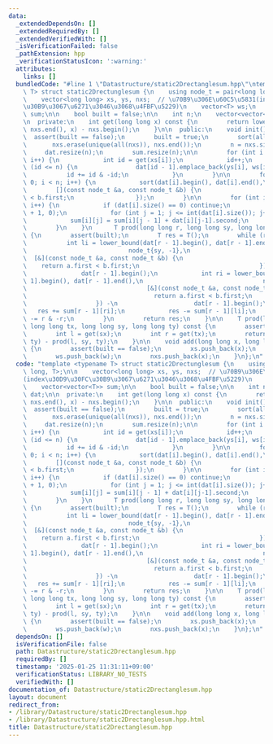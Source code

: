 ```yaml
---
data:
  _extendedDependsOn: []
  _extendedRequiredBy: []
  _extendedVerifiedWith: []
  _isVerificationFailed: false
  _pathExtension: hpp
  _verificationStatusIcon: ':warning:'
  attributes:
    links: []
  bundledCode: "#line 1 \"Datastructure/static2Drectanglesum.hpp\"\ntemplate <typename\
    \ T> struct static2Drectunglesum {\n    using node_t = pair<long long, T>;\n\n\
    \    vector<long long> xs, ys, nxs;  // \u70B9\u306E\u60C5\u5831(index\u30D9\u30FC\
    \u30B9\u3067\u6271\u3046\u3068\u4FBF\u5229)\n    vector<T> ws;\n    vector<vector<T>>\
    \ sum;\n\n    bool built = false;\n\n    int n;\n    vector<vector<node_t>> dat;\n\
    \n  private:\n    int get(long long x) const {\n        return lower_bound(nxs.begin(),\
    \ nxs.end(), x) - nxs.begin();\n    }\n\n  public:\n    void init() {\n      \
    \  assert(built == false);\n        built = true;\n        sort(all(nxs));\n \
    \       nxs.erase(unique(all(nxs)), nxs.end());\n        n = nxs.size();\n   \
    \     dat.resize(n);\n        sum.resize(n);\n\n        for (int i = 0; i < int(xs.size());\
    \ i++) {\n            int id = get(xs[i]);\n            id++;\n            while\
    \ (id <= n) {\n                dat[id - 1].emplace_back(ys[i], ws[i]);\n     \
    \           id += id & -id;\n            }\n        }\n\n        for (int i =\
    \ 0; i < n; i++) {\n            sort(dat[i].begin(), dat[i].end(),\n         \
    \        [](const node_t &a, const node_t &b) {\n                     return a.first\
    \ < b.first;\n                 });\n        }\n\n        for (int i = 0; i < int(dat.size());\
    \ i++) {\n            if (dat[i].size() == 0) continue;\n            sum[i].resize(dat[i].size()\
    \ + 1, 0);\n            for (int j = 1; j <= int(dat[i].size()); j++) {\n    \
    \            sum[i][j] = sum[i][j - 1] + dat[i][j-1].second;\n            }\n\
    \        }\n    }\n      T prod(long long r, long long sy, long long ty) const\
    \ {\n        assert(built);\n        T res = T();\n        while (r > 0) {\n \
    \           int li = lower_bound(dat[r - 1].begin(), dat[r - 1].end(),\n     \
    \                            node_t{sy, -1},\n                               \
    \  [&](const node_t &a, const node_t &b) {\n                                 \
    \    return a.first < b.first;\n                                 }) -\n      \
    \               dat[r - 1].begin();\n            int ri = lower_bound(dat[r -\
    \ 1].begin(), dat[r - 1].end(),\n                                 node_t{ty, -1},\n\
    \                                 [&](const node_t &a, const node_t &b) {\n  \
    \                                   return a.first < b.first;\n              \
    \                   }) -\n                     dat[r - 1].begin();\n         \
    \   res += sum[r - 1][ri];\n            res -= sum[r - 1][li];\n            r\
    \ -= r & -r;\n        }\n        return res;\n    }\n\n    T prod(long long sx,\
    \ long long tx, long long sy, long long ty) const {\n        assert(built);\n\
    \        int l = get(sx);\n        int r = get(tx);\n        return prod(r, sy,\
    \ ty) - prod(l, sy, ty);\n    }\n\n    void add(long long x, long long y, T w)\
    \ {\n        assert(built == false);\n        xs.push_back(x);\n        ys.push_back(y);\n\
    \        ws.push_back(w);\n        nxs.push_back(x);\n    }\n};\n"
  code: "template <typename T> struct static2Drectunglesum {\n    using node_t = pair<long\
    \ long, T>;\n\n    vector<long long> xs, ys, nxs;  // \u70B9\u306E\u60C5\u5831\
    (index\u30D9\u30FC\u30B9\u3067\u6271\u3046\u3068\u4FBF\u5229)\n    vector<T> ws;\n\
    \    vector<vector<T>> sum;\n\n    bool built = false;\n\n    int n;\n    vector<vector<node_t>>\
    \ dat;\n\n  private:\n    int get(long long x) const {\n        return lower_bound(nxs.begin(),\
    \ nxs.end(), x) - nxs.begin();\n    }\n\n  public:\n    void init() {\n      \
    \  assert(built == false);\n        built = true;\n        sort(all(nxs));\n \
    \       nxs.erase(unique(all(nxs)), nxs.end());\n        n = nxs.size();\n   \
    \     dat.resize(n);\n        sum.resize(n);\n\n        for (int i = 0; i < int(xs.size());\
    \ i++) {\n            int id = get(xs[i]);\n            id++;\n            while\
    \ (id <= n) {\n                dat[id - 1].emplace_back(ys[i], ws[i]);\n     \
    \           id += id & -id;\n            }\n        }\n\n        for (int i =\
    \ 0; i < n; i++) {\n            sort(dat[i].begin(), dat[i].end(),\n         \
    \        [](const node_t &a, const node_t &b) {\n                     return a.first\
    \ < b.first;\n                 });\n        }\n\n        for (int i = 0; i < int(dat.size());\
    \ i++) {\n            if (dat[i].size() == 0) continue;\n            sum[i].resize(dat[i].size()\
    \ + 1, 0);\n            for (int j = 1; j <= int(dat[i].size()); j++) {\n    \
    \            sum[i][j] = sum[i][j - 1] + dat[i][j-1].second;\n            }\n\
    \        }\n    }\n      T prod(long long r, long long sy, long long ty) const\
    \ {\n        assert(built);\n        T res = T();\n        while (r > 0) {\n \
    \           int li = lower_bound(dat[r - 1].begin(), dat[r - 1].end(),\n     \
    \                            node_t{sy, -1},\n                               \
    \  [&](const node_t &a, const node_t &b) {\n                                 \
    \    return a.first < b.first;\n                                 }) -\n      \
    \               dat[r - 1].begin();\n            int ri = lower_bound(dat[r -\
    \ 1].begin(), dat[r - 1].end(),\n                                 node_t{ty, -1},\n\
    \                                 [&](const node_t &a, const node_t &b) {\n  \
    \                                   return a.first < b.first;\n              \
    \                   }) -\n                     dat[r - 1].begin();\n         \
    \   res += sum[r - 1][ri];\n            res -= sum[r - 1][li];\n            r\
    \ -= r & -r;\n        }\n        return res;\n    }\n\n    T prod(long long sx,\
    \ long long tx, long long sy, long long ty) const {\n        assert(built);\n\
    \        int l = get(sx);\n        int r = get(tx);\n        return prod(r, sy,\
    \ ty) - prod(l, sy, ty);\n    }\n\n    void add(long long x, long long y, T w)\
    \ {\n        assert(built == false);\n        xs.push_back(x);\n        ys.push_back(y);\n\
    \        ws.push_back(w);\n        nxs.push_back(x);\n    }\n};\n"
  dependsOn: []
  isVerificationFile: false
  path: Datastructure/static2Drectanglesum.hpp
  requiredBy: []
  timestamp: '2025-01-25 11:31:11+09:00'
  verificationStatus: LIBRARY_NO_TESTS
  verifiedWith: []
documentation_of: Datastructure/static2Drectanglesum.hpp
layout: document
redirect_from:
- /library/Datastructure/static2Drectanglesum.hpp
- /library/Datastructure/static2Drectanglesum.hpp.html
title: Datastructure/static2Drectanglesum.hpp
---
```

